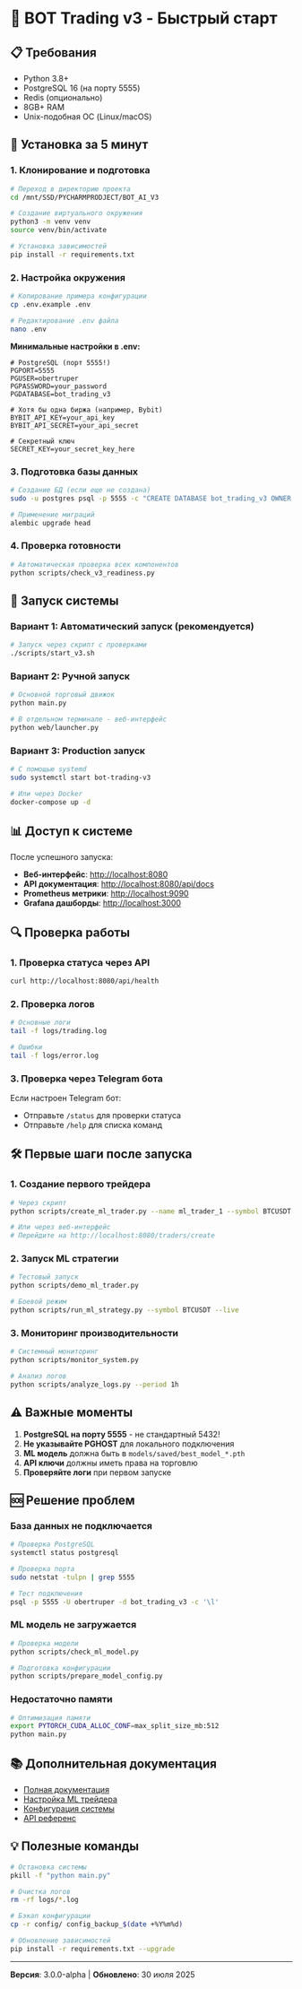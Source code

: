 # 🚀 BOT Trading v3 - Быстрый старт

## 📋 Требования

- Python 3.8+
- PostgreSQL 16 (на порту 5555)
- Redis (опционально)
- 8GB+ RAM
- Unix-подобная ОС (Linux/macOS)

## 🔧 Установка за 5 минут

### 1. Клонирование и подготовка

```bash
# Переход в директорию проекта
cd /mnt/SSD/PYCHARMPRODJECT/BOT_AI_V3

# Создание виртуального окружения
python3 -m venv venv
source venv/bin/activate

# Установка зависимостей
pip install -r requirements.txt
```

### 2. Настройка окружения

```bash
# Копирование примера конфигурации
cp .env.example .env

# Редактирование .env файла
nano .env
```

**Минимальные настройки в .env:**

```env
# PostgreSQL (порт 5555!)
PGPORT=5555
PGUSER=obertruper
PGPASSWORD=your_password
PGDATABASE=bot_trading_v3

# Хотя бы одна биржа (например, Bybit)
BYBIT_API_KEY=your_api_key
BYBIT_API_SECRET=your_api_secret

# Секретный ключ
SECRET_KEY=your_secret_key_here
```

### 3. Подготовка базы данных

```bash
# Создание БД (если еще не создана)
sudo -u postgres psql -p 5555 -c "CREATE DATABASE bot_trading_v3 OWNER obertruper;"

# Применение миграций
alembic upgrade head
```

### 4. Проверка готовности

```bash
# Автоматическая проверка всех компонентов
python scripts/check_v3_readiness.py
```

## 🎯 Запуск системы

### Вариант 1: Автоматический запуск (рекомендуется)

```bash
# Запуск через скрипт с проверками
./scripts/start_v3.sh
```

### Вариант 2: Ручной запуск

```bash
# Основной торговый движок
python main.py

# В отдельном терминале - веб-интерфейс
python web/launcher.py
```

### Вариант 3: Production запуск

```bash
# С помощью systemd
sudo systemctl start bot-trading-v3

# Или через Docker
docker-compose up -d
```

## 📊 Доступ к системе

После успешного запуска:

- **Веб-интерфейс**: <http://localhost:8080>
- **API документация**: <http://localhost:8080/api/docs>
- **Prometheus метрики**: <http://localhost:9090>
- **Grafana дашборды**: <http://localhost:3000>

## 🔍 Проверка работы

### 1. Проверка статуса через API

```bash
curl http://localhost:8080/api/health
```

### 2. Проверка логов

```bash
# Основные логи
tail -f logs/trading.log

# Ошибки
tail -f logs/error.log
```

### 3. Проверка через Telegram бота

Если настроен Telegram бот:

- Отправьте `/status` для проверки статуса
- Отправьте `/help` для списка команд

## 🛠️ Первые шаги после запуска

### 1. Создание первого трейдера

```bash
# Через скрипт
python scripts/create_ml_trader.py --name ml_trader_1 --symbol BTCUSDT

# Или через веб-интерфейс
# Перейдите на http://localhost:8080/traders/create
```

### 2. Запуск ML стратегии

```bash
# Тестовый запуск
python scripts/demo_ml_trader.py

# Боевой режим
python scripts/run_ml_strategy.py --symbol BTCUSDT --live
```

### 3. Мониторинг производительности

```bash
# Системный мониторинг
python scripts/monitor_system.py

# Анализ логов
python scripts/analyze_logs.py --period 1h
```

## ⚠️ Важные моменты

1. **PostgreSQL на порту 5555** - не стандартный 5432!
2. **Не указывайте PGHOST** для локального подключения
3. **ML модель** должна быть в `models/saved/best_model_*.pth`
4. **API ключи** должны иметь права на торговлю
5. **Проверяйте логи** при первом запуске

## 🆘 Решение проблем

### База данных не подключается

```bash
# Проверка PostgreSQL
systemctl status postgresql

# Проверка порта
sudo netstat -tulpn | grep 5555

# Тест подключения
psql -p 5555 -U obertruper -d bot_trading_v3 -c '\l'
```

### ML модель не загружается

```bash
# Проверка модели
python scripts/check_ml_model.py

# Подготовка конфигурации
python scripts/prepare_model_config.py
```

### Недостаточно памяти

```bash
# Оптимизация памяти
export PYTORCH_CUDA_ALLOC_CONF=max_split_size_mb:512
python main.py
```

## 📚 Дополнительная документация

- [Полная документация](docs/README.md)
- [Настройка ML трейдера](docs/ML_TRADER_SETUP.md)
- [Конфигурация системы](docs/CONFIGURATION_GUIDE.md)
- [API референс](docs/API_REFERENCE.md)

## 💡 Полезные команды

```bash
# Остановка системы
pkill -f "python main.py"

# Очистка логов
rm -rf logs/*.log

# Бэкап конфигурации
cp -r config/ config_backup_$(date +%Y%m%d)

# Обновление зависимостей
pip install -r requirements.txt --upgrade
```

---

**Версия**: 3.0.0-alpha | **Обновлено**: 30 июля 2025
